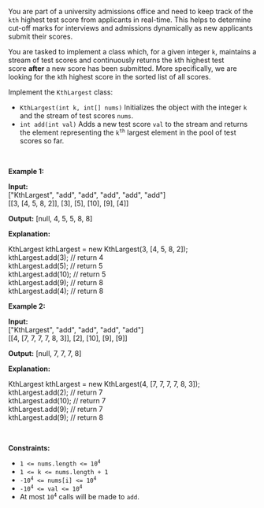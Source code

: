 <p>You are part of a university admissions office and need to keep track of the <code>kth</code> highest test score from applicants in real-time. This helps to determine cut-off marks for interviews and admissions dynamically as new applicants submit their scores.</p>

<p>You are tasked to implement a class which, for a given integer&nbsp;<code>k</code>, maintains a stream of test scores and continuously returns the&nbsp;<code>k</code>th highest test score&nbsp;<strong>after</strong>&nbsp;a new score has been submitted. More specifically, we are looking for the <code>k</code>th highest score in the sorted list of all scores.</p>

<p>Implement the&nbsp;<code>KthLargest</code> class:</p>

<ul>
	<li><code>KthLargest(int k, int[] nums)</code> Initializes the object with the integer <code>k</code> and the stream of test scores&nbsp;<code>nums</code>.</li>
	<li><code>int add(int val)</code> Adds a new test score&nbsp;<code>val</code> to the stream and returns the element representing the <code>k<sup>th</sup></code> largest element in the pool of test scores so far.</li>
</ul>

<p>&nbsp;</p>
<p><strong class="example">Example 1:</strong></p>

<div class="example-block">
<p><strong>Input:</strong><br />
<span class="example-io">[&quot;KthLargest&quot;, &quot;add&quot;, &quot;add&quot;, &quot;add&quot;, &quot;add&quot;, &quot;add&quot;]<br />
[[3, [4, 5, 8, 2]], [3], [5], [10], [9], [4]]</span></p>

<p><strong>Output:</strong> <span class="example-io">[null, 4, 5, 5, 8, 8]</span></p>

<p><strong>Explanation:</strong></p>

<p>KthLargest kthLargest = new KthLargest(3, [4, 5, 8, 2]);<br />
kthLargest.add(3); // return 4<br />
kthLargest.add(5); // return 5<br />
kthLargest.add(10); // return 5<br />
kthLargest.add(9); // return 8<br />
kthLargest.add(4); // return 8</p>
</div>

<p><strong class="example">Example 2:</strong></p>

<div class="example-block">
<p><strong>Input:</strong><br />
<span class="example-io">[&quot;KthLargest&quot;, &quot;add&quot;, &quot;add&quot;, &quot;add&quot;, &quot;add&quot;]<br />
[[4, [7, 7, 7, 7, 8, 3]], [2], [10], [9], [9]]</span></p>

<p><strong>Output:</strong> <span class="example-io">[null, 7, 7, 7, 8]</span></p>

<p><strong>Explanation:</strong></p>
KthLargest kthLargest = new KthLargest(4, [7, 7, 7, 7, 8, 3]);<br />
kthLargest.add(2); // return 7<br />
kthLargest.add(10); // return 7<br />
kthLargest.add(9); // return 7<br />
kthLargest.add(9); // return 8</div>

<p>&nbsp;</p>
<p><strong>Constraints:</strong></p>

<ul>
	<li><code>1 &lt;= nums.length &lt;= 10<sup>4</sup></code></li>
	<li><code>1 &lt;= k &lt;= nums.length + 1</code></li>
	<li><code>-10<sup>4</sup> &lt;= nums[i] &lt;= 10<sup>4</sup></code></li>
	<li><code>-10<sup>4</sup> &lt;= val &lt;= 10<sup>4</sup></code></li>
	<li>At most <code>10<sup>4</sup></code> calls will be made to <code>add</code>.</li>
</ul>
